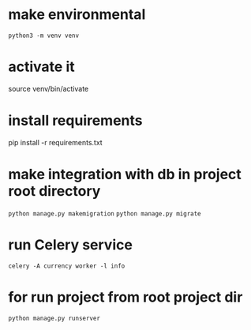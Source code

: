 
# make environmental
`python3 -m venv venv`

# activate it
source venv/bin/activate

# install requirements
pip install -r requirements.txt

# make integration with db in project root directory
`python manage.py makemigration`
`python manage.py migrate`

# run Celery service
`celery -A currency worker -l info`


# for run project from root project dir
`python manage.py runserver`


